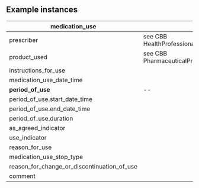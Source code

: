 ## Example instances

| medication_use    |                   |
|-----------------|-------------------|
|prescriber | see CBB HealthProfessional |
|product_used | see CBB PharmaceuticalProduct    |
|instructions_for_use |    |
|medication_use_date_time |    |
|**period_of_use** | --  |
|period_of_use.start_date_time |   |
|period_of_use.end_date_time |     |
|period_of_use.duration |  |
|as_agreed_indicator |     |
|use_indicator |   |
|reason_for_use |  |
|medication_use_stop_type |    |
|reason_for_change_or_discontinuation_of_use |     |
|comment |     |



